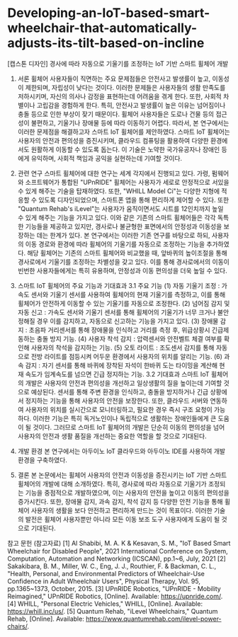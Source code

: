 # Developing-an-IoT-based-smart-wheelchair-that-automatically-adjusts-its-tilt-based-on-incline
[캡스톤 디자인] 경사에 따라 자동으로 기울기를 조정하는 IoT 기반 스마트 휠체어 개발

1. 서론
휠체어 사용자들이 직면하는 주요 문제점들은 안전사고 발생률이 높고, 이동성이 제한되며, 자립성이 낮다는 것이다. 이러한 문제들은 사용자들의 생활 만족도를 저하시키며, 자신의 의사나 감정을 표현하는데 어려움을 겪게 한다. 또한, 사회적 차별이나 고립감을 경험하게 한다. 특히, 안전사고 발생률이 높은 이유는 넘어짐이나 충돌 등으로 인한 부상이 잦기 때문이다. 휠체어 사용자들은 도로나 건물 등의 접근성이 불편하고, 기울기나 장애물 등에 따라 이동하기 어렵다.
따라서, 본 연구에서는 이러한 문제점을 해결하고자 스마트 IoT 휠체어를 제안하였다. 스마트 IoT 휠체어는 사용자의 안전과 편의성을 증진시키며, 클라우드 컴퓨팅을 활용하여 다양한 환경에서도 원활하게 이동할 수 있도록 돕는다. 이 기술은 노약한 국가유공자나 장애인 등에게 유익하며, 사회적 책임과 공익을 실현하는데 기여할 것이다.

2. 관련 연구
스마트 휠체어에 대한 연구는 세계 각지에서 진행되고 있다. 가령, 펌웨어와 소프트웨어가 통합된 "UPnRIDE" 휠체어는 사용자가 세로로 안정적으로 서있을 수 있게 해주는 기술을 탑재하였다. 또한, "WHILL Model Ci"는 다양한 지형에 적응할 수 있도록 디자인되었으며, 스마트폰 앱을 통해 편리하게 제어할 수 있다. 또한 "Quantum Rehab's iLevel"는 사용자가 움직이면서도 시트를 12인치까지 높일 수 있게 해주는 기능을 가지고 있다. 이와 같은 기존의 스마트 휠체어들은 각각 독특한 기능들을 제공하고 있지만, 경사로나 불균형한 표면에서의 안정성과 이동성을 보장하는 데는 한계가 있다.
본 연구에서는 이러한 기존 연구를 바탕으로 하되, 사용자의 이동 경로와 환경에 따라 휠체어의 기울기를 자동으로 조정하는 기능을 추가하였다. 해당 휠체어는 기존의 스마트 휠체어와 비교했을 때, 앞바퀴의 높이조절을 통해 경사로에서 기울기를 조정하는 차별성을 갖고 있다. 이를 통해 경사로에서의 이동이 빈번한 사용자들에게는 특히 유용하며, 안정성과 이동 편의성을 더욱 높일 수 있다.

3. 스마트 IoT 휠체어의 주요 기능과 기대효과
3.1 주요 기능
(1) 자동 기울기 조정 : 가속도 센서와 기울기 센서를 사용하여 휠체어의 현재 기울기를 측정하고, 이를 통해 휠체어가 안전하게 이동할 수 있는 기울기를 자동으로 조정한다.
(2) 넘어짐 감지 및 자동 신고 : 가속도 센서와 기울기 센서를 통해 휠체어의 기울기가 너무 크거나 불안정해질 경우 이를 감지하고, 자동으로 신고하는 기능을 가지고 있다.
(3) 장애물 감지 : 초음파 거리센서를 통해 장애물을 인식하고 거리를 측정 후, 위급상황시 긴급제동하는 충돌 방지 기능.
(4) 사용자 착석 감지 : 압력센서와 안전벨트 체결 여부를 확인해 사용자의 착석을 감지하는 기능.
(5) 오토 라이트 : 조도센서 감지를 통해 자동으로 전방 라이트를 점등시켜 어두운 환경에서 사용자의 위치를 알리는 기능.
(6) 과속 감지 : 자기 센서를 통해 바퀴에 장착된 자석이 한바퀴 도는 타이밍을 계산해 현재 속도가 임계속도를 넘으면 긴급 정지하는 기능.
3.2 기대효과
스마트 IoT 휠체어의 개발은 사용자의 안전과 편의성을 개선하고 일상생활의 질을 높이는데 기여할 것으로 예상된다. 센서를 통해 주변 환경을 인식하고, 충돌을 방지하거나 긴급 상황에서 정지하는 기능을 통해 사용자의 안전을 보장한다. 또한, 클라우드 서버와 연동하여 사용자의 위치를 실시간으로 모니터링하고, 필요한 경우 즉시 구조 요청이 가능하다. 이러한 기능은 특히 독거노인이나 독립적으로 생활하는 장애인들에게 큰 도움이 될 것이다. 그러므로 스마트 IoT 휠체어의 개발은 단순히 이동의 편의성을 넘어 사용자의 안전과 생활 품질을 개선하는 중요한 역할을 할 것으로 기대된다.

4. 개발 환경
본 연구에서는 아두이노 IoT 클라우드와 아두이노 IDE를 사용하여 개발 환경을 구축하였다.

5. 결론
본 논문에서는 휠체어 사용자의 안전과 이동성을 증진시키는 IoT 기반 스마트 휠체어의 개발에 대해 소개하였다. 특히, 경사로에 따라 자동으로 기울기가 조정되는 기능을 중점적으로 개발하였으며, 이는 사용자의 안전을 높이고 이동의 편의성을 증가시킨다. 또한, 장애물 감지, 과속 감지, 착석 감지 등 다양한 안전 기능을 통해 휠체어 사용자의 생활을 보다 안전하고 편리하게 만드는 것이 목표이다. 이러한 기술의 발전은 휠체어 사용자뿐만 아니라 모든 이동 보조 도구 사용자에게 도움이 될 것으로 기대된다.

참고 문헌 (참고자료)
[1] Al Shabibi, M. A. K & Kesavan, S. M., "IoT Based Smart Wheelchair for Disabled People", 2021 International Conference on System, Computation, Automation and Networking (ICSCAN), pp.1~6, July,  2021
[2] Sakakibara, B. M., Miller, W. C., Eng, J. J., Routhier, F.  & Backman, C. L., "Health, Personal, and Environmental Predictors of Wheelchair-Use Confidence in Adult Wheelchair Users", Physical Therapy, Vol. 95, pp.1365~1373, October, 2015.
[3] UPnRIDE Robotics, "UPnRIDE - Mobility Reimagined," UPnRIDE Robotics, [Online]. Available: https://upnride.com/.
[4] WHILL, "Personal Electric Vehicles," WHILL, [Online]. Available: https://whill.inc/us/.
[5] Quantum Rehab, "iLevel Wheelchairs," Quantum Rehab, [Online]. Available: https://www.quantumrehab.com/ilevel-power-chairs/.
